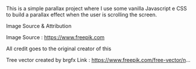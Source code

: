 This is a simple parallax project where I use some vanilla Javascript e CSS to build a parallax effect when the user is scrolling the screen.

Image Source & Attribution

Image Source : https://www.freepik.com

All credit goes to the original creator of this

Tree vector created by brgfx
Link : https://www.freepik.com/free-vector/n...